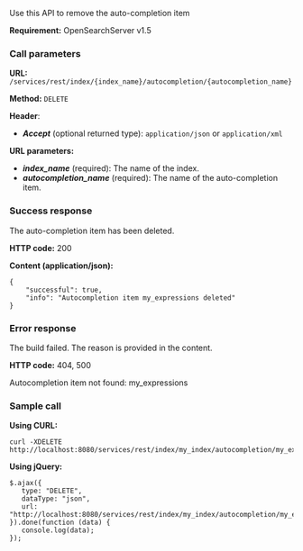 Use this API to remove the auto-completion item

**Requirement:** OpenSearchServer v1.5

### Call parameters

**URL:** ```/services/rest/index/{index_name}/autocompletion/{autocompletion_name}```

**Method:** ```DELETE```

**Header**:
- _**Accept**_ (optional returned type): ```application/json``` or ```application/xml```

**URL parameters:**
- _**index_name**_ (required): The name of the index.
- _**autocompletion_name**_ (required): The name of the auto-completion item.

### Success response
The auto-completion item has been deleted.

**HTTP code:**
200

**Content (application/json):**

    {
        "successful": true,
        "info": "Autocompletion item my_expressions deleted"
    }
    

### Error response

The build failed. The reason is provided in the content.

**HTTP code:**
404, 500

    
Autocompletion item not found: my_expressions
    

### Sample call

**Using CURL:**

    curl -XDELETE http://localhost:8080/services/rest/index/my_index/autocompletion/my_expressions
    

**Using jQuery:**

    $.ajax({ 
       type: "DELETE",
       dataType: "json",
       url: "http://localhost:8080/services/rest/index/my_index/autocompletion/my_expressions"
    }).done(function (data) {
       console.log(data);
    });
    